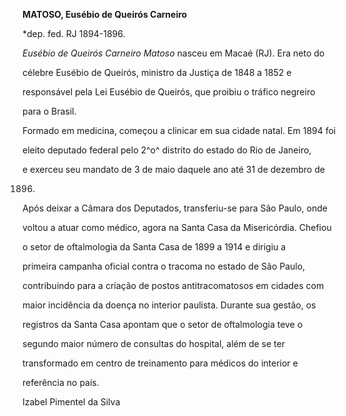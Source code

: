 **MATOSO, Eusébio de Queirós Carneiro**



\*dep. fed. RJ 1894-1896.



*Eusébio de Queirós Carneiro Matoso* nasceu em Macaé (RJ). Era neto do

célebre Eusébio de Queirós, ministro da Justiça de 1848 a 1852 e

responsável pela Lei Eusébio de Queirós, que proibiu o tráfico negreiro

para o Brasil.



Formado em medicina, começou a clinicar em sua cidade natal. Em 1894 foi

eleito deputado federal pelo 2^o^ distrito do estado do Rio de Janeiro,

e exerceu seu mandato de 3 de maio daquele ano até 31 de dezembro de

1896.



Após deixar a Câmara dos Deputados, transferiu-se para São Paulo, onde

voltou a atuar como médico, agora na Santa Casa da Misericórdia. Chefiou

o setor de oftalmologia da Santa Casa de 1899 a 1914 e dirigiu a

primeira campanha oficial contra o tracoma no estado de São Paulo,

contribuindo para a criação de postos antitracomatosos em cidades com

maior incidência da doença no interior paulista. Durante sua gestão, os

registros da Santa Casa apontam que o setor de oftalmologia teve o

segundo maior número de consultas do hospital, além de se ter

transformado em centro de treinamento para médicos do interior e

referência no país.



Izabel Pimentel da Silva



